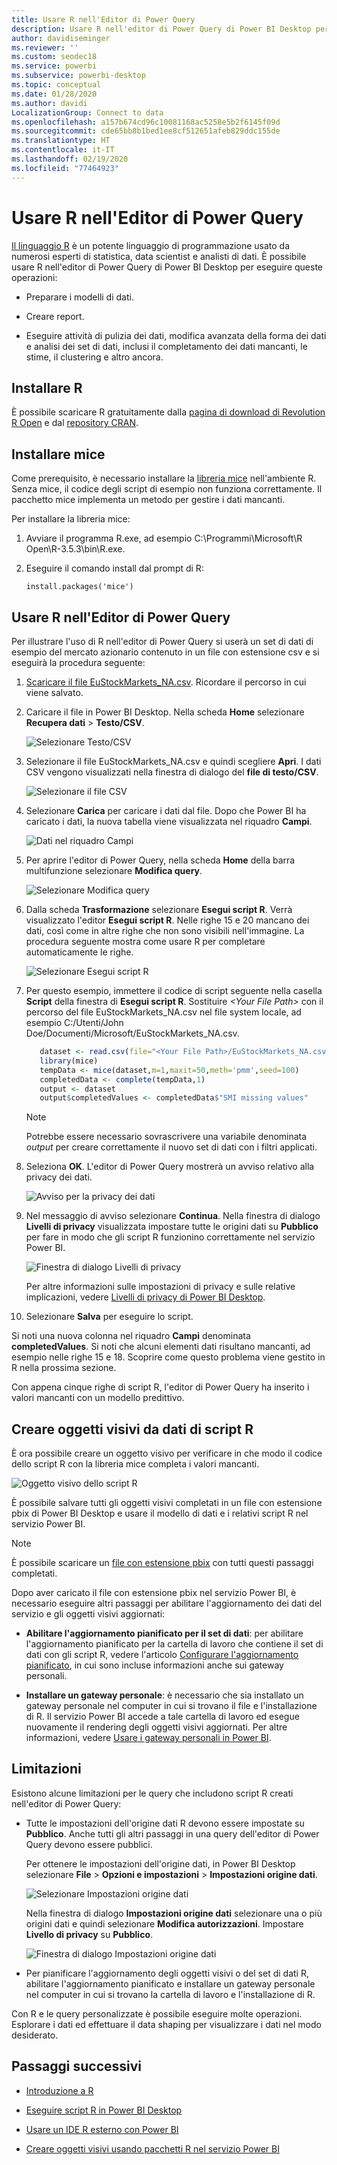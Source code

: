 ```yaml
---
title: Usare R nell'Editor di Power Query
description: Usare R nell'editor di Power Query di Power BI Desktop per l'analisi avanzata.
author: davidiseminger
ms.reviewer: ''
ms.custom: seodec18
ms.service: powerbi
ms.subservice: powerbi-desktop
ms.topic: conceptual
ms.date: 01/28/2020
ms.author: davidi
LocalizationGroup: Connect to data
ms.openlocfilehash: a157b674cd96c10081168ac5258e5b2f6145f09d
ms.sourcegitcommit: cde65bb8b1bed1ee8cf512651afeb829ddc155de
ms.translationtype: HT
ms.contentlocale: it-IT
ms.lasthandoff: 02/19/2020
ms.locfileid: "77464923"
---
```

# <a name="use-r-in-power-query-editor"></a>Usare R nell'Editor di Power Query

[Il linguaggio R](https://mran.microsoft.com/documents/what-is-r) è un potente linguaggio di programmazione usato da numerosi esperti di statistica, data scientist e analisti di dati. È possibile usare R nell'editor di Power Query di Power BI Desktop per eseguire queste operazioni:

* Preparare i modelli di dati.

* Creare report.

* Eseguire attività di pulizia dei dati, modifica avanzata della forma dei dati e analisi dei set di dati, inclusi il completamento dei dati mancanti, le stime, il clustering e altro ancora.  

## <a name="install-r"></a>Installare R

È possibile scaricare R gratuitamente dalla [pagina di download di Revolution R Open](https://mran.revolutionanalytics.com/download/) e dal [repository CRAN](https://cran.r-project.org/bin/windows/base/).

## <a name="install-mice"></a>Installare mice

Come prerequisito, è necessario installare la [libreria mice](https://www.rdocumentation.org/packages/mice/versions/3.5.0/topics/mice) nell'ambiente R. Senza mice, il codice degli script di esempio non funziona correttamente. Il pacchetto mice implementa un metodo per gestire i dati mancanti.

Per installare la libreria mice:

1. Avviare il programma R.exe, ad esempio C:\Programmi\Microsoft\R Open\R-3.5.3\bin\R.exe.  

2. Eseguire il comando install dal prompt di R:

   ``` 
   install.packages('mice') 
   ```

## <a name="use-r-in-power-query-editor"></a>Usare R nell'Editor di Power Query

Per illustrare l'uso di R nell'editor di Power Query si userà un set di dati di esempio del mercato azionario contenuto in un file con estensione csv e si eseguirà la procedura seguente:

1. [Scaricare il file EuStockMarkets_NA.csv](https://download.microsoft.com/download/F/8/A/F8AA9DC9-8545-4AAE-9305-27AD1D01DC03/EuStockMarkets_NA.csv). Ricordare il percorso in cui viene salvato.

1. Caricare il file in Power BI Desktop. Nella scheda **Home** selezionare **Recupera dati** > **Testo/CSV**.

   ![Selezionare Testo/CSV](media/desktop-r-in-query-editor/r-in-query-editor_1.png)

1. Selezionare il file EuStockMarkets_NA.csv e quindi scegliere **Apri**. I dati CSV vengono visualizzati nella finestra di dialogo del **file di testo/CSV**.

   ![Selezionare il file CSV](media/desktop-r-in-query-editor/r-in-query-editor_2.png)

1. Selezionare **Carica** per caricare i dati dal file. Dopo che Power BI ha caricato i dati, la nuova tabella viene visualizzata nel riquadro **Campi**.

   ![Dati nel riquadro Campi](media/desktop-r-in-query-editor/r-in-query-editor_3.png)

1. Per aprire l'editor di Power Query, nella scheda **Home** della barra multifunzione selezionare **Modifica query**.

   ![Selezionare Modifica query](media/desktop-r-in-query-editor/r-in-query-editor_4.png)

1. Dalla scheda **Trasformazione** selezionare **Esegui script R**. Verrà visualizzato l'editor **Esegui script R**. Nelle righe 15 e 20 mancano dei dati, così come in altre righe che non sono visibili nell'immagine. La procedura seguente mostra come usare R per completare automaticamente le righe.

   ![Selezionare Esegui script R](media/desktop-r-in-query-editor/r-in-query-editor_5d.png)

1. Per questo esempio, immettere il codice di script seguente nella casella **Script** della finestra di **Esegui script R**. Sostituire *&lt;Your File Path&gt;* con il percorso del file EuStockMarkets_NA.csv nel file system locale, ad esempio C:/Utenti/John Doe/Documenti/Microsoft/EuStockMarkets_NA.csv.

    ```r
       dataset <- read.csv(file="<Your File Path>/EuStockMarkets_NA.csv", header=TRUE, sep=",")
       library(mice)
       tempData <- mice(dataset,m=1,maxit=50,meth='pmm',seed=100)
       completedData <- complete(tempData,1)
       output <- dataset
       output$completedValues <- completedData$"SMI missing values"
    ```

    > [!NOTE]
    > Potrebbe essere necessario sovrascrivere una variabile denominata *output* per creare correttamente il nuovo set di dati con i filtri applicati.

7. Seleziona **OK**. L'editor di Power Query mostrerà un avviso relativo alla privacy dei dati.

   ![Avviso per la privacy dei dati](media/desktop-r-in-query-editor/r-in-query-editor_6.png)
8. Nel messaggio di avviso selezionare **Continua**. Nella finestra di dialogo **Livelli di privacy** visualizzata impostare tutte le origini dati su **Pubblico** per fare in modo che gli script R funzionino correttamente nel servizio Power BI. 

   ![Finestra di dialogo Livelli di privacy](media/desktop-r-in-query-editor/r-in-query-editor_7.png)

   Per altre informazioni sulle impostazioni di privacy e sulle relative implicazioni, vedere [Livelli di privacy di Power BI Desktop](desktop-privacy-levels.md).

 9. Selezionare **Salva** per eseguire lo script. 

   Si noti una nuova colonna nel riquadro **Campi** denominata **completedValues**. Si noti che alcuni elementi dati risultano mancanti, ad esempio nelle righe 15 e 18. Scoprire come questo problema viene gestito in R nella prossima sezione.

   Con appena cinque righe di script R, l'editor di Power Query ha inserito i valori mancanti con un modello predittivo.

## <a name="create-visuals-from-r-script-data"></a>Creare oggetti visivi da dati di script R

È ora possibile creare un oggetto visivo per verificare in che modo il codice dello script R con la libreria mice completa i valori mancanti.

![Oggetto visivo dello script R](media/desktop-r-in-query-editor/r-in-query-editor_8a.png)

È possibile salvare tutti gli oggetti visivi completati in un file con estensione pbix di Power BI Desktop e usare il modello di dati e i relativi script R nel servizio Power BI.

> [!NOTE]
> È possibile scaricare un [file con estensione pbix](https://download.microsoft.com/download/F/8/A/F8AA9DC9-8545-4AAE-9305-27AD1D01DC03/Complete%20Values%20with%20R%20in%20PQ.pbix) con tutti questi passaggi completati.

Dopo aver caricato il file con estensione pbix nel servizio Power BI, è necessario eseguire altri passaggi per abilitare l'aggiornamento dei dati del servizio e gli oggetti visivi aggiornati:  

* **Abilitare l'aggiornamento pianificato per il set di dati**: per abilitare l'aggiornamento pianificato per la cartella di lavoro che contiene il set di dati con gli script R, vedere l'articolo [Configurare l'aggiornamento pianificato](refresh-scheduled-refresh.md), in cui sono incluse informazioni anche sui gateway personali.

* **Installare un gateway personale**: è necessario che sia installato un gateway personale nel computer in cui si trovano il file e l'installazione di R. Il servizio Power BI accede a tale cartella di lavoro ed esegue nuovamente il rendering degli oggetti visivi aggiornati. Per altre informazioni, vedere [Usare i gateway personali in Power BI](service-gateway-personal-mode.md).

## <a name="limitations"></a>Limitazioni

Esistono alcune limitazioni per le query che includono script R creati nell'editor di Power Query:

* Tutte le impostazioni dell'origine dati R devono essere impostate su **Pubblico**. Anche tutti gli altri passaggi in una query dell'editor di Power Query devono essere pubblici. 

   Per ottenere le impostazioni dell'origine dati, in Power BI Desktop selezionare **File** > **Opzioni e impostazioni** > **Impostazioni origine dati**.

   ![Selezionare Impostazioni origine dati](media/desktop-r-in-query-editor/r-in-query-editor_9.png)

   Nella finestra di dialogo **Impostazioni origine dati** selezionare una o più origini dati e quindi selezionare **Modifica autorizzazioni**. Impostare **Livello di privacy** su **Pubblico**.

   ![Finestra di dialogo Impostazioni origine dati](media/desktop-r-in-query-editor/r-in-query-editor_10.png)  
  
* Per pianificare l'aggiornamento degli oggetti visivi o del set di dati R, abilitare l'aggiornamento pianificato e installare un gateway personale nel computer in cui si trovano la cartella di lavoro e l'installazione di R. 

Con R e le query personalizzate è possibile eseguire molte operazioni. Esplorare i dati ed effettuare il data shaping per visualizzare i dati nel modo desiderato.

## <a name="next-steps"></a>Passaggi successivi

* [Introduzione a R](https://mran.microsoft.com/documents/what-is-r) 

* [Eseguire script R in Power BI Desktop](desktop-r-scripts.md) 

* [Usare un IDE R esterno con Power BI](desktop-r-ide.md) 

* [Creare oggetti visivi usando pacchetti R nel servizio Power BI](service-r-packages-support.md)

